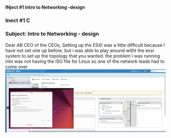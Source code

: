 #### INject #1 Intro to Networking -design 

### Inect #1 C 
### Subject: Intro to Networking - design 

Dear AB CEO of the CEOs,
Setting up the ESXI was a little difficult because I have not set one up before, but i was able to play around witht the exsi system to set up the topology that you wanted. the problem i was running into was not having the ISO file for Linux so one of the network leads had to come over 
![test](network.png)